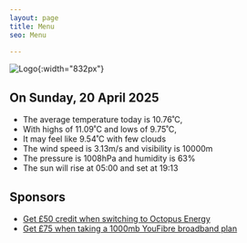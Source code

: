 ```yaml
---
layout: page
title: Menu
seo: Menu

---
```


![Logo](/images/logo.jpg){:width="832px"}

<!-- weather_marker starts -->
## On Sunday, 20 April 2025

- The average temperature today is 10.76˚C,
- With highs of 11.09˚C and lows of 9.75˚C,
- It may feel like 9.54˚C with few clouds
- The wind speed is 3.13m/s and visibility is 10000m
- The pressure is 1008hPa and humidity is 63%
- The sun will rise at 05:00 and set at 19:13

<!-- weather_marker ends -->

## Sponsors

- [Get £50 credit when switching to Octopus Energy](https://bit.ly/3oD1nnS)
- [Get £75 when taking a 1000mb YouFibre broadband plan](https://aklam.io/91zWhU?)



